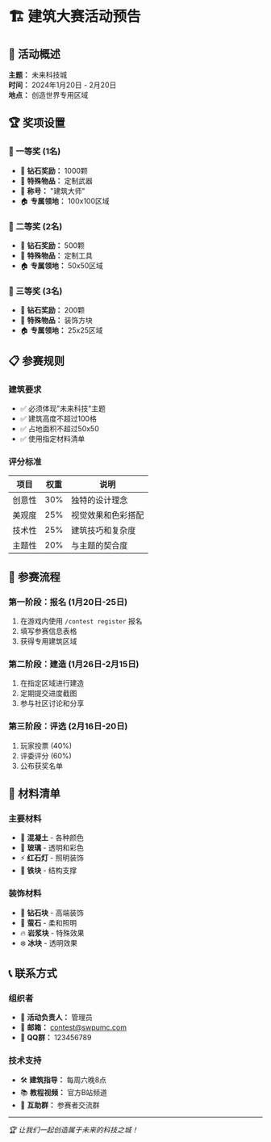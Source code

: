 # 🏗️ 建筑大赛活动预告

## 🎊 活动概述
**主题：** 未来科技城  
**时间：** 2024年1月20日 - 2月20日  
**地点：** 创造世界专用区域

## 🏆 奖项设置

### 🥇 一等奖 (1名)
- 💎 **钻石奖励：** 1000颗
- 🎁 **特殊物品：** 定制武器
- 👑 **称号：** "建筑大师"
- 🏠 **专属领地：** 100x100区域

### 🥈 二等奖 (2名)
- 💎 **钻石奖励：** 500颗
- 🎁 **特殊物品：** 定制工具
- 🏠 **专属领地：** 50x50区域

### 🥉 三等奖 (3名)
- 💎 **钻石奖励：** 200颗
- 🎁 **特殊物品：** 装饰方块
- 🏠 **专属领地：** 25x25区域

## 📋 参赛规则

### 建筑要求
- ✅ 必须体现"未来科技"主题
- ✅ 建筑高度不超过100格
- ✅ 占地面积不超过50x50
- ✅ 使用指定材料清单

### 评分标准
| 项目 | 权重 | 说明 |
|------|------|------|
| 创意性 | 30% | 独特的设计理念 |
| 美观度 | 25% | 视觉效果和色彩搭配 |
| 技术性 | 25% | 建筑技巧和复杂度 |
| 主题性 | 20% | 与主题的契合度 |

## 🎯 参赛流程

### 第一阶段：报名 (1月20日-25日)
1. 在游戏内使用 `/contest register` 报名
2. 填写参赛信息表格
3. 获得专用建筑区域

### 第二阶段：建造 (1月26日-2月15日)
1. 在指定区域进行建造
2. 定期提交进度截图
3. 参与社区讨论和分享

### 第三阶段：评选 (2月16日-20日)
1. 玩家投票 (40%)
2. 评委评分 (60%)
3. 公布获奖名单

## 🎨 材料清单

### 主要材料
- 🧱 **混凝土** - 各种颜色
- 🔮 **玻璃** - 透明和彩色
- ⚡ **红石灯** - 照明装饰
- 🚀 **铁块** - 结构支撑

### 装饰材料
- 💎 **钻石块** - 高端装饰
- 🌟 **萤石** - 柔和照明
- 🔥 **岩浆块** - 特殊效果
- ❄️ **冰块** - 透明效果

## 📞 联系方式

### 组织者
- 👤 **活动负责人：** 管理员
- 📧 **邮箱：** contest@swpumc.com
- 💬 **QQ群：** 123456789

### 技术支持
- 🛠️ **建筑指导：** 每周六晚8点
- 📚 **教程视频：** 官方B站频道
- 🤝 **互助群：** 参赛者交流群

---
*🏆 让我们一起创造属于未来的科技之城！*
